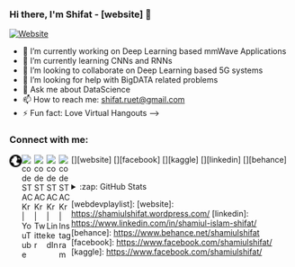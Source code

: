 ### Hi there, I'm Shifat - [website] 👋 

[![Website](https://img.shields.io/website?label=shamiulshifat.wordpress.com&style=for-the-badge&url=https%3A%2F%2Fcodestackr.com)](https://shamiulshifat.wordpress.com/)


- 🔭 I’m currently working on Deep Learning based mmWave Applications
- 🌱 I’m currently learning CNNs and RNNs
- 👯 I’m looking to collaborate on Deep Learning based 5G systems
- 🤔 I’m looking for help with  BigDATA related problems
- 💬 Ask me about DataScience
- 📫 How to reach me: shifat.ruet@gmail.com
- ⚡ Fun fact: Love Virtual Hangouts
-->

### Connect with me:

[<img align="left" alt="codeSTACKr.com" width="22px" src="https://raw.githubusercontent.com/iconic/open-iconic/master/svg/globe.svg" />][website]
[<img align="left" alt="codeSTACKr | YouTube" width="22px" src="https://cdn.jsdelivr.net/npm/simple-icons@v3/icons/facebook.svg" />][facebook]
[<img align="left" alt="codeSTACKr | Twitter" width="22px" src="https://cdn.jsdelivr.net/npm/simple-icons@v3/icons/kaggle.svg" />][kaggle]
[<img align="left" alt="codeSTACKr | LinkedIn" width="22px" src="https://cdn.jsdelivr.net/npm/simple-icons@v3/icons/linkedin.svg" />][linkedin]
[<img align="left" alt="codeSTACKr | Instagram" width="22px" src="https://cdn.jsdelivr.net/npm/simple-icons@v3/icons/instagram.svg" />][behance]

<br />


<details>
  <summary>:zap: GitHub Stats</summary>

  <img align="left" alt="codeSTACKr's GitHub Stats" src="https://github-readme-stats.codestackr.vercel.app/api?username=shamiulshifat&show_icons=true&hide_border=true" />

</details>








[webdevplaylist]: 
[website]: https://shamiulshifat.wordpress.com/
[linkedin]: https://www.linkedin.com/in/shamiul-islam-shifat/
[behance]: https://www.behance.net/shamiulshifat
[facebook]: https://www.facebook.com/shamiulshifat/
[kaggle]: https://www.facebook.com/shamiulshifat/

